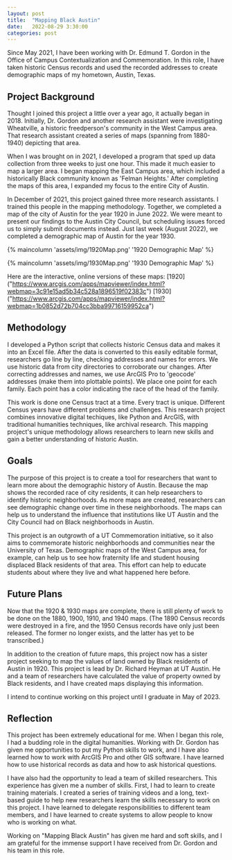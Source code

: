 ```yaml
---
layout: post
title:  "Mapping Black Austin"
date:   2022-08-29 3:30:00
categories: post
---
```


Since May 2021, I have been working with Dr. Edmund T. Gordon in the Office of Campus Contextualization
and Commemoration. In this role, I have taken historic Census records and used the recorded addresses
to create demographic maps of my hometown, Austin, Texas.

## Project Background

Thought I joined this project a little over a year ago, it actually began in 2018. Initially, Dr. Gordon
and another research assistant were investigating Wheatville, a historic freedperson's community in the
West Campus area. That research assistant created a series of maps (spanning from 1880-1940) depicting
that area.  

When I was brought on in 2021, I developed a program that sped up data collection from three weeks to just
one hour. This made it much easier to map a larger area. I began mapping the East Campus area, which included
a historically Black community known as 'Felman Heights.' After completing the maps of this area, I expanded
my focus to the entire City of Austin.  


In December of 2021, this project gained three more research assistants. I trained this people in the mapping
methodology. Together, we completed a map of the city of Austin for the year 1920 in June 2022. We were meant 
to present our findings to the Austin City Council, but scheduling issues forced us to simply submit documents
instead. Just last week (August 2022), we completed a demographic map of Austin for the year 1930.

{% maincolumn 'assets/img/1920Map.png' '1920 Demographic Map' %} 

{% maincolumn 'assets/img/1930Map.png' '1930 Demographic Map' %}   

Here are the interactive, online versions of these maps: [1920] ("https://www.arcgis.com/apps/mapviewer/index.html?webmap=3c91e15ad5b34c528a1896519f02383c") 
[1930] ("https://www.arcgis.com/apps/mapviewer/index.html?webmap=1b0852d72b704cc3bba99716159952ca")

## Methodology

I developed a Python script that collects historic Census data and makes it into an Excel file. After the data
is converted to this easily editable format, researchers go line by line, checking addresses and names for errors.
We use historic data from city directories to corroborate our changes. After correcting addresses and names, we use
ArcGIS Pro to 'geocode' addresses (make them into plottable points). We place one point for each family. Each point 
has a color indicating the race of the head of the family.  

This work is done one Census tract at a time. Every tract is unique. Different Census years have different problems 
and challenges. This research project combines innovative digital techiques, like Python and ArcGIS, with traditional 
humanities techniques, like archival research. This mapping project's unique methodology allows researchers to learn 
new skills and gain a better understanding of historic Austin.  

## Goals

The purpose of this project is to create a tool for researchers that want to learn more about the demographic history 
of Austin. Because the map shows the recorded race of city residents, it can help researchers to identify historic 
neighborhoods. As more maps are created, researchers can see demographic change over time in these neighborhoods. 
The maps can help us to understand the influence that institutions like UT Austin and the City Council had on Black 
neighborhoods in Austin.  

This project is an outgrowth of a UT Commemoration initiative, so it also aims to commemorate historic neighborhoods 
and communities near the University of Texas. Demographic maps of the West Campus area, for example, can help us to see 
how fraternity life and student housing displaced Black residents of that area. This effort can help to educate students 
about where they live and what happened here before.

## Future Plans

Now that the 1920 & 1930 maps are complete, there is still plenty of work to be done on the 1880, 1900, 1910, and 1940 maps. 
(The 1890 Census records were destroyed in a fire, and the 1950 Census records have only just been released. The former no 
longer exists, and the latter has yet to be transcribed.)  

In addition to the creation of future maps, this project now has a sister project seeking to map the values of land owned 
by Black residents of Austin in 1920. This project is lead by Dr. Richard Heyman at UT Austin. He and a team of researchers 
have calculated the value of property owned by Black residents, and I have created maps displaying this information.  

I intend to continue working on this project until I graduate in May of 2023.

## Reflection

This project has been extremely educational for me. When I began this role, I had a budding role in the digital humanities. 
Working with Dr. Gordon has given me opportunities to put my Python skills to work, and I have also learned how to work with 
ArcGIS Pro and other GIS software. I have learned how to use historical records as data and how to ask historical questions.  

I have also had the opportunity to lead a team of skilled researchers. This experience has given me a number of skills. First, 
I had to learn to create training materials. I created a series of training videos and a long, text-based guide to help new 
researchers learn the skills necessary to work on this project. I have learned to delegate responsibilities to different team 
members, and I have learned to create systems to allow people to know who is working on what. 

Working on "Mapping Black Austin" has given me hard and soft skills, and I am grateful for the immense support I have received 
from Dr. Gordon and his team in this role.
